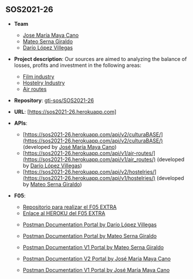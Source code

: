 ## SOS2021-26

- **Team**
  - [Jose María Maya Cano](https://github.com/josemarimaya)
  - [Mateo Serna Giraldo](https://github.com/keffren)
  - [Darío López Villegas](https://github.com/darlopvil)
- **Project description**: Our sources are aimed to analyzing the balance of losses, profits and investment in the following areas: 
    - [Film industry](https://sos2021-26.herokuapp.com/#/culturaBASE)
    - [Hostelry Industry](https://sos2021-26.herokuapp.com/#/hostelries)
    - [Air routes](https://sos2021-26.herokuapp.com/#/airRoutes)
- **Repository**: [gti-sos/SOS2021-26](https://github.com/gti-sos/SOS2021-26)
- **URL**: [https://sos2021-26.herokuapp.com]
-  **APIs**:
    - [https://sos2021-26.herokuapp.com/api/v2/culturaBASE/](https://sos2021-26.herokuapp.com/api/v2/culturaBASE/) (developed by [José María Maya Cano](https://github.com/josemarimaya))
    - [https://sos2021-26.herokuapp.com/api/v1/air-routes/](https://sos2021-26.herokuapp.com/api/v1/air_routes/) (developed by [Darío López Villegas](https://github.com/darlopvil))
    - [https://sos2021-26.herokuapp.com/api/v2/hostelries/](https://sos2021-26.herokuapp.com/api/v1/hostelries/) (developed by [Mateo Serna Giraldo](https://github.com/keffren))

- **F05**:
    - [Repositorio para realizar el F05 EXTRA](https://github.com/gti-sos/SOS2021-26-f05)
    - [Enlace al HEROKU del F05 EXTRA](https://sos2021-26-f05.herokuapp.com/)

    + [Postman Documentation Portal by ](https://documenter.getpostman.com/view/14944672/TzJoE12v) [Darío López Villegas](https://github.com/darlopvil)

    + [Postman Documentation Portal by ](https://documenter.getpostman.com/view/14948205/TzRU9Rje) [Mateo Serna Giraldo](https://github.com/keffren)

    + [Postman Documentation V1 Portal by ](https://documenter.getpostman.com/view/14948205/TzJsfJSz) [Mateo Serna Giraldo](https://github.com/keffren)

    + [Postman Documentation V2 Portal by ](https://documenter.getpostman.com/view/9628248/TzRRE9Fe) [José María Maya Cano](https://github.com/josemarimaya)
    
    + [Postman Documentation V1 Portal by ](https://documenter.getpostman.com/view/9628248/TzJsfJT2) [José María Maya Cano](https://github.com/josemarimaya)
